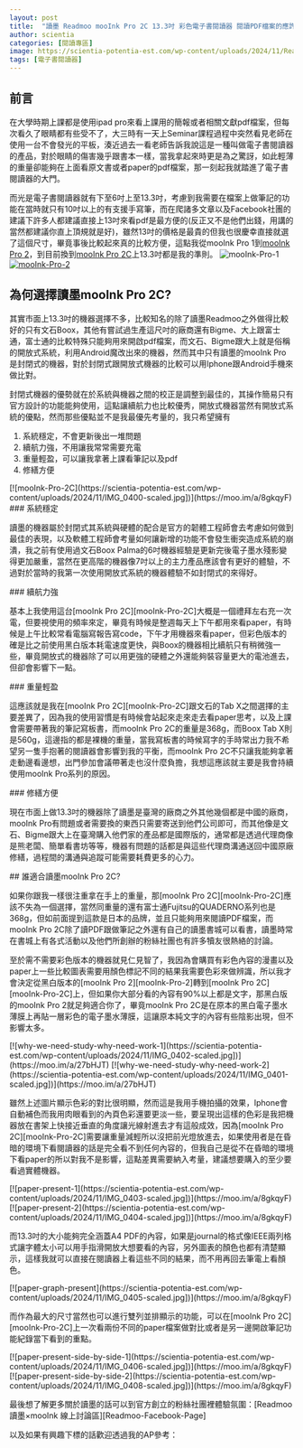 ```yaml
---
layout: post
title:  "讀墨 Readmoo mooInk Pro 2C 13.3吋 彩色電子書閱讀器 閱讀PDF檔案的應許之機"
author: scientia
categories: [閱讀專區]
image: https://scientia-potentia-est.com/wp-content/uploads/2024/11/Readmoo-mooInk-Pro-2C.png
tags: [電子書閱讀器]
---
```

## 前言
在大學時期上課都是使用ipad pro來看上課用的簡報或者相關文獻pdf檔案，但每次看久了眼睛都有些受不了，大三時有一天上Seminar課程過程中突然看見老師在使用一台不會發光的平板，湊近過去一看老師告訴我說這是一種叫做電子書閱讀器的產品，對於眼睛的傷害幾乎跟書本一樣，當我拿起來時更是為之驚訝，如此輕薄的重量卻能夠在上面看原文書或者paper的pdf檔案，那一刻起我就踏進了電子書閱讀器的大門。

而光是電子書閱讀器就有下至6吋上至13.3吋，考慮到我需要在檔案上做筆記的功能在當時就只有10吋以上的有支援手寫筆，而在爬諸多文章以及Facebook社團的建議下許多人都建議直接上13吋來看pdf是最方便的(反正又不是他們出錢，用講的當然都建議你直上頂規就是好)，雖然13吋的價格是最貴的但我也很慶幸直接就選了這個尺寸，畢竟事後比較起來真的比較方便，這點我從mooInk Pro 1到[mooInk Pro 2][mooInk-Pro-2]，到目前換到[mooInk Pro 2C][mooInk-Pro-2C]上13.3吋都是我的準則。
![mooInk-Pro-1](https://scientia-potentia-est.com/wp-content/uploads/2024/11/mooinkPro.jpeg)
[![mooInk-Pro-2](https://scientia-potentia-est.com/wp-content/uploads/2024/11/MooinkPro2-scaled.jpg)](https://moo.im/a/ckptLM)

## 為何選擇讀墨mooInk Pro 2C?
<p>其實市面上13.3吋的機器選擇不多，比較知名的除了讀墨Readmoo之外做得比較好的只有文石Boox，其他有嘗試過生產這尺吋的廠商還有Bigme、大上跟富士通，富士通的比較特殊只能夠用來開啟pdf檔案，而文石、Bigme跟大上就是俗稱的開放式系統，利用Android魔改出來的機器，然而其中只有讀墨的mooInk Pro是封閉式的機器，對於封閉式跟開放式機器的比較可以用Iphone跟Android手機來做比對。</p>
<p>封閉式機器的優勢就在於系統與機器之間的校正是調整到最佳的，其操作簡易只有官方設計的功能能夠使用，這點讓續航力也比較優秀，開放式機器當然有開放式系統的優點，然而那些優點並不是我最優先考量的，我只希望擁有</p>
<ol>
<li>系統穩定，不會更新後出一堆問題</li>
<li>續航力強，不用讓我常常需要充電</li>
<li>重量輕盈，可以讓我拿著上課看筆記以及pdf</li>
<li>修繕方便</li>
</ol>
[![mooInk-Pro-2C](https://scientia-potentia-est.com/wp-content/uploads/2024/11/IMG_0400-scaled.jpg])](https://moo.im/a/8gkqyF)
### 系統穩定
<p>讀墨的機器屬於封閉式其系統與硬體的配合是官方的韌體工程師會去考慮如何做到最佳的表現，以及軟體工程師會考量如何讓新增的功能不會發生衝突造成系統的崩潰，我之前有使用過文石Boox Palma的6吋機器經驗是更新完後電子墨水殘影變得更加嚴重，當然在更高階的機器像7吋以上的主力產品應該會有更好的體驗，不過對於當時的我第一次使用開放式系統的機器體驗不如封閉式的來得好。</p>
### 續航力強
<p>基本上我使用這台[mooInk Pro 2C][mooInk-Pro-2C]大概是一個禮拜左右充一次電，但要視使用的頻率來定，畢竟有時候是整週每天上下午都用來看paper，有時候是上午比較常看電腦寫報告寫code，下午才用機器來看paper，但彩色版本的確是比之前使用黑白版本耗電速度更快，與Boox的機器相比續航只有稍微強一些，畢竟開放式的機器除了可以用更強的硬體之外還能夠裝容量更大的電池進去，但卻會影響下一點。</p>
### 重量輕盈
<p>這應該就是我在[mooInk Pro 2C][mooInk-Pro-2C]跟文石的Tab X之間選擇的主要差異了，因為我的使用習慣是有時候會站起來走來走去看paper思考，以及上課會需要帶著我的筆記寫板書，而mooInk Pro 2C的重量是368g，而Boox Tab X則是560g，這邊指的都是裸機的重量，當我寫板書的時候寫字的手時常出力我不希望另一隻手抱著的閱讀器會影響到我的平衡，而mooInk Pro 2C不只讓我能夠拿著走動邊看邊想，出門參加會議帶著走也沒什麼負擔，我想這應該就主要是我會持續使用mooInk Pro系列的原因。</p>
### 修繕方便
<p>現在市面上做13.3吋的機器除了讀墨是臺灣的廠商之外其他幾個都是中國的廠商，mooInk Pro有問題或者需要換的東西只需要寄送到他們公司即可，而其他像是文石、Bigme跟大上在臺灣購入他們家的產品都是國際版的，通常都是透過代理商像是熊老闆、簡單看書坊等等，機器有問題的話都是與這些代理商溝通送回中國原廠修繕，過程間的溝通與追蹤可能需要耗費更多的心力。</p>
## 誰適合讀墨mooInk Pro 2C?
<p>如果你跟我一樣很注重拿在手上的重量，那[mooInk Pro 2C][mooInk-Pro-2C]應該不失為一個選擇，當然同重量的還有富士通Fujitsu的QUADERNO系列也是368g，但如前面提到這款是日本的品牌，並且只能夠用來閱讀PDF檔案，而mooInk Pro 2C除了讀PDF跟做筆記之外還有自己的讀墨書城可以看書，讀墨時常在書城上有各式活動以及他們所創辦的粉絲社團也有許多犢友很熱絡的討論。</p>
<p>至於需不需要彩色版本的機器就見仁見智了，我因為會購買有彩色內容的漫畫以及paper上一些比較圖表需要用顏色標記不同的結果我需要色彩來做辨識，所以我才會決定從黑白版本的[mooInk Pro 2][mooInk-Pro-2]轉到[mooInk Pro 2C][mooInk-Pro-2C]上，但如果你大部分看的內容有90%以上都是文字，那黑白版的mooInk Pro 2就足夠適合你了，畢竟mooInk Pro 2C是在原本的黑白電子墨水薄膜上再貼一層彩色的電子墨水薄膜，這讓原本純文字的內容有些陰影出現，但不影響太多。</p>
[![why-we-need-study-why-need-work-1](https://scientia-potentia-est.com/wp-content/uploads/2024/11/IMG_0402-scaled.jpg])](https://moo.im/a/27bHJT)
[![why-we-need-study-why-need-work-2](https://scientia-potentia-est.com/wp-content/uploads/2024/11/IMG_0401-scaled.jpg])](https://moo.im/a/27bHJT)
<p>雖然上述圖片顯示色彩的對比很明顯，然而這是我用手機拍攝的效果，Iphone會自動補色而我用肉眼看到的內頁色彩還要更淡一些，要呈現出這樣的色彩是我把機器放在書架上快接近垂直的角度讓光線射進去才有這般成效，因為[mooInk Pro 2C][mooInk-Pro-2C]需要讓重量減輕所以沒把前光燈放進去，如果使用者是在昏暗的環境下看閱讀器的話是完全看不到任何內容的，但我自己是從不在昏暗的環境下看paper的所以對我不是影響，這點差異需要納入考量，建議想要購入的至少要看過實體機器。</p>
[![paper-present-1](https://scientia-potentia-est.com/wp-content/uploads/2024/11/IMG_0403-scaled.jpg])](https://moo.im/a/8gkqyF)
[![paper-present-2](https://scientia-potentia-est.com/wp-content/uploads/2024/11/IMG_0404-scaled.jpg])](https://moo.im/a/8gkqyF)
<p>而13.3吋的大小能夠完全涵蓋A4 PDF的內容，如果是journal的格式像IEEE兩列格式讓字體太小可以用手指滑開放大想要看的內容，另外圖表的顏色也都有清楚顯示，這樣我就可以直接在閱讀器上看這些不同的結果，而不用再回去筆電上看顏色。</p>
[![paper-graph-present](https://scientia-potentia-est.com/wp-content/uploads/2024/11/IMG_0405-scaled.jpg])](https://moo.im/a/8gkqyF)
<p>而作為最大的尺寸當然也可以進行雙列並排顯示的功能，可以在[mooInk Pro 2C][mooInk-Pro-2C]上一次看兩份不同的paper檔案做對比或者是另一邊開啟筆記功能紀錄當下看到的重點。</p>
[![paper-present-side-by-side-1](https://scientia-potentia-est.com/wp-content/uploads/2024/11/IMG_0406-scaled.jpg])](https://moo.im/a/8gkqyF)
[![paper-present-side-by-side-2](https://scientia-potentia-est.com/wp-content/uploads/2024/11/IMG_0408-scaled.jpg])](https://moo.im/a/8gkqyF)
<p>最後想了解更多關於讀墨的話可以到官方創立的粉絲社團裡體驗氛圍：[Readmoo讀墨×mooInk 線上討論區][Readmoo-Facebook-Page]</p>
<p>以及如果有興趣下標的話歡迎透過我的AP參考：<https://moo.im/a/8gkqyF></p>

[mooInk-Pro-2]: https://moo.im/a/ckptLM
[mooInk-Pro-2C]: https://moo.im/a/8gkqyF
[Readmoo-Facebook-Page]: https://www.facebook.com/groups/2022799827759547/